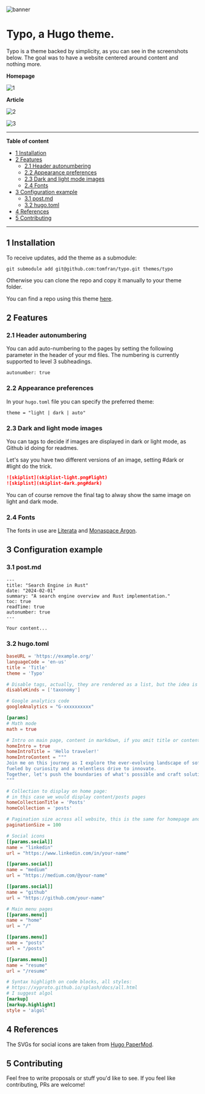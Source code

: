 ![banner](https://raw.githubusercontent.com/tomfran/typo/main/images/banner-light.png)

# Typo, a Hugo theme.

Typo is a theme backed by simplicity, as you can see in the screenshots below. The goal was to have a website centered around content and nothing more.

**Homepage**

![1](https://raw.githubusercontent.com/tomfran/typo/main/images/1.png)

**Article**

![2](https://raw.githubusercontent.com/tomfran/typo/main/images/2.png)

![3](https://raw.githubusercontent.com/tomfran/typo/main/images/3.png)

---

**Table of content**

- [1 Installation](#1-installation)
- [2 Features](#2-features)
  - [2.1 Header autonumbering](#21-header-autonumbering)
  - [2.2 Appearance preferences](#22-appearance-preferences)
  - [2.3 Dark and light mode images](#23-dark-and-light-mode-images)
  - [2.4 Fonts](#24-fonts)
- [3 Configuration example](#3-configuration-example)
  - [3.1 post.md](#31-postmd)
  - [3.2 hugo.toml](#32-hugotoml)
- [4 References](#4-references)
- [5 Contributing](#5-contributing)

---

## 1 Installation

To receive updates, add the theme as a submodule: 
```
git submodule add git@github.com:tomfran/typo.git themes/typo
```

Otherwise you can clone the repo and copy it manually to your theme folder.

You can find a repo using this theme [here](https://github.com/tomfran/blog).

## 2 Features

### 2.1 Header autonumbering

You can add auto-numbering to the pages by setting the following parameter in 
the header of your md files. The numbering is currently supported to level 3 subheadings.

```
autonumber: true
```

### 2.2 Appearance preferences

In your `hugo.toml` file you can specify the preferred theme: 

```
theme = "light | dark | auto"
```

### 2.3 Dark and light mode images

You can tags to decide if images are displayed in dark or light mode, as Github id doing for readmes.

Let's say you have two different versions
of an image, setting #dark or #light do the trick.

```md
![skiplist](skiplist-light.png#light)
![skiplist](skiplist-dark.png#dark)
```

You can of course remove the final tag 
to alway show the same image on light and 
dark mode.

### 2.4 Fonts

The fonts in use are [Literata](https://fonts.google.com/specimen/Literata) and [Monaspace Argon](https://github.com/githubnext/monaspace).

## 3 Configuration example

### 3.1 post.md

```
---
title: "Search Engine in Rust"
date: "2024-02-01"
summary: "A search engine overview and Rust implementation."
toc: true 
readTime: true
autonumber: true
---

Your content...
```

### 3.2 hugo.toml

```toml
baseURL = 'https://example.org/'
languageCode = 'en-us'
title = 'Title'
theme = 'Typo'

# Disable tags, actually, they are rendered as a list, but the idea is to disable them.
disableKinds = ['taxonomy']

# Google analytics code
googleAnalytics = "G-xxxxxxxxxx"

[params]
# Math mode
math = true

# Intro on main page, content in markdown, if you omit title or content the other can be displayed
homeIntro = true
homeIntroTitle = 'Hello traveler!'
homeIntroContent = """
Join me on this journey as I explore the ever-evolving landscape of software engineering, 
fueled by curiosity and a relentless drive to innovate. 
Together, let's push the boundaries of what's possible and craft solutions that shape the future.
"""

# Collection to display on home page: 
# in this case we would display content/posts pages
homeCollectionTitle = 'Posts'
homeCollection = 'posts'

# Pagination size across all website, this is the same for homepage and single list page
paginationSize = 100

# Social icons
[[params.social]]
name = "linkedin"
url = "https://www.linkedin.com/in/your-name"

[[params.social]]
name = "medium"
url = "https://medium.com/@your-name"

[[params.social]]
name = "github"
url = "https://github.com/your-name"

# Main menu pages
[[params.menu]]
name = "home"
url = "/"

[[params.menu]]
name = "posts"
url = "/posts"

[[params.menu]]
name = "resume"
url = "/resume"

# Syntax highligth on code blocks, all styles: 
# https://xyproto.github.io/splash/docs/all.html
# I suggest algol
[markup]
[markup.highlight]
style = 'algol'
```

## 4 References

The SVGs for social icons are taken from [Hugo PaperMod](https://github.com/adityatelange/hugo-PaperMod).

## 5 Contributing

Feel free to write proposals or stuff you'd like to see. If you feel like contributing, PRs are welcome!